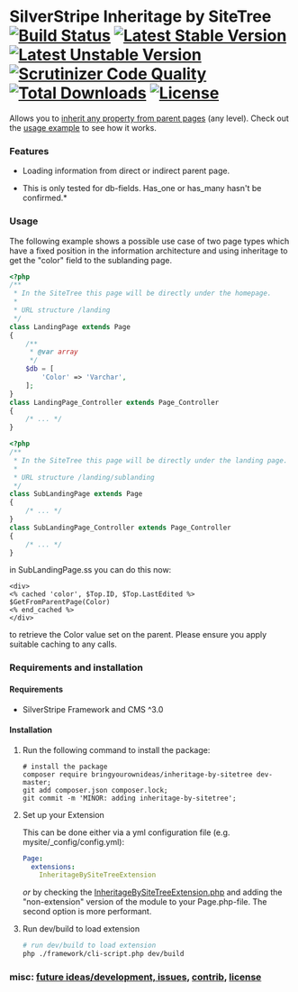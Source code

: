 # SilverStripe Inheritage by SiteTree <br />[![Build Status](https://api.travis-ci.org/bringyourownideas/inheritage-by-sitetree.svg?branch=master)](https://travis-ci.org/bringyourownideas/inheritage-by-sitetree) [![Latest Stable Version](https://poser.pugx.org/bringyourownideas/inheritage-by-sitetree/version.svg)](https://github.com/bringyourownideas/inheritage-by-sitetree/releases) [![Latest Unstable Version](https://poser.pugx.org/bringyourownideas/inheritage-by-sitetree/v/unstable.svg)](https://packagist.org/packages/bringyourownideas/inheritage-by-sitetree) [![Scrutinizer Code Quality](https://scrutinizer-ci.com/g/bringyourownideas/inheritage-by-sitetree/badges/quality-score.png?b=master)](https://scrutinizer-ci.com/g/bringyourownideas/inheritage-by-sitetree/?branch=master) [![Total Downloads](https://poser.pugx.org/bringyourownideas/inheritage-by-sitetree/downloads.svg)](https://packagist.org/packages/bringyourownideas/inheritage-by-sitetree) [![License](https://poser.pugx.org/bringyourownideas/inheritage-by-sitetree/license.svg)](https://github.com/bringyourownideas/inheritage-by-sitetree/blob/master/license.md)

Allows you to [inherit any property from parent pages](https://github.com/bringyourownideas/inheritage-by-sitetree) (any level). Check out the [usage example](https://github.com/bringyourownideas/inheritage-by-sitetree#usage) to see how it works.

### Features

* Loading information from direct or indirect parent page.

* This is only tested for db-fields. Has_one or has_many hasn't be confirmed.*


### Usage

The following example shows a possible use case of two page types which have a fixed position in the information architecture and using inheritage to get the "color" field to the sublanding page.

```php
<?php
/**
 * In the SiteTree this page will be directly under the homepage.
 *
 * URL structure /landing
 */
class LandingPage extends Page
{
    /**
     * @var array
     */
    $db = [
        'Color' => 'Varchar',
    ];
}
class LandingPage_Controller extends Page_Controller
{
    /* ... */
}
```

```php
<?php
/**
 * In the SiteTree this page will be directly under the landing page.
 *
 * URL structure /landing/sublanding
 */
class SubLandingPage extends Page
{
    /* ... */
}
class SubLandingPage_Controller extends Page_Controller
{
    /* ... */
}
```

in SubLandingPage.ss you can do this now:

```
<div>
<% cached 'color', $Top.ID, $Top.LastEdited %>
$GetFromParentPage(Color)
<% end_cached %>
</div>
```

to retrieve the Color value set on the parent. Please ensure you apply suitable caching to any calls.

### Requirements and installation

#### Requirements

* SilverStripe Framework and CMS ^3.0

#### Installation

1. Run the following command to install the package:

    ```
    # install the package
    composer require bringyourownideas/inheritage-by-sitetree dev-master;
    git add composer.json composer.lock;
    git commit -m 'MINOR: adding inheritage-by-sitetree';
    ```

2. Set up your Extension

    This can be done either via a yml configuration file (e.g. mysite/_config/config.yml):

    ```yaml
    Page:
      extensions:
        InheritageBySiteTreeExtension
    ```

    *or* by checking the [InheritageBySiteTreeExtension.php](https://github.com/bringyourownideas/inheritage-by-sitetree/blob/master/code/extensions/InheritageBySiteTreeExtension.php) and adding the "non-extension" version of the module to your Page.php-file. The second option is more performant.

3. Run dev/build to load extension

    ```bash
    # run dev/build to load extension
    php ./framework/cli-script.php dev/build
    ```

### misc: [future ideas/development, issues](https://github.com/bringyourownideas/inheritage-by-sitetree/issues), [contrib](https://github.com/bringyourownideas/inheritage-by-sitetree/blob/master/CONTRIBUTING.md), [license](https://github.com/bringyourownideas/inheritage-by-sitetree/blob/master/license.md)
